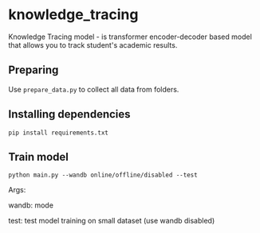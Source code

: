 # knowledge_tracing

Knowledge Tracing model - is transformer encoder-decoder based model that allows you to track student's academic results.

## Preparing 
Use `prepare_data.py` to collect all data from folders.

## Installing dependencies
```
pip install requirements.txt
```

## Train model
```
python main.py --wandb online/offline/disabled --test
```
Args:

wandb: mode

test: test model training on small dataset (use wandb disabled)